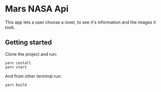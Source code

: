 # Mars NASA Api

This app lets a user choose a rover, to see it's information and the images it took.

## Getting started

Clone the project and run:

```
yarn install
yarn start
```

And from other terminal run:

```
yarn build
```
